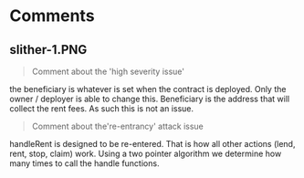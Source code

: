 # Comments

## slither-1.PNG

> Comment about the 'high severity issue'

the beneficiary is whatever is set when the contract is deployed. Only the owner / deployer is able to change this. Beneficiary is the address that will collect the rent fees. As such this is not an issue.

> Comment about the're-entrancy' attack issue

handleRent is designed to be re-entered. That is how all other actions (lend, rent, stop, claim) work. Using a two pointer algorithm we determine how many times to call the handle functions.
